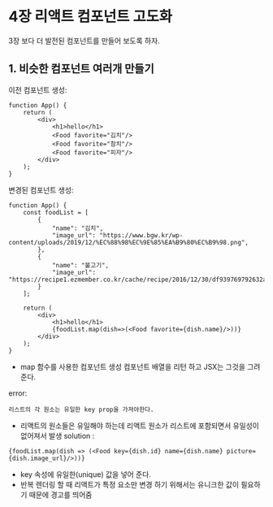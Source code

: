 # 4장 리액트 컴포넌트 고도화
 3장 보다 더 발전된 컴포넌트를 만들어 보도록 하자.
## 1. 비슷한 컴포넌트 여러개 만들기
이전 컴포넌트 생성:
```react
function App() {
    return (
        <div>
            <h1>hello</h1>
            <Food favorite="김치"/>
            <Food favorite="참치"/>
            <Food favorite="피자"/>
        </div>
    );
}
```

변경된 컴포넌트 생성:
```react
function App() {
    const foodList = [
        {
            "name": "김치",
            "image_url": "https://www.bgw.kr/wp-content/uploads/2019/12/%EC%88%98%EC%9E%85%EA%B9%80%EC%B9%98.png",
        },
        {
            "name": "불고기",
            "image_url": "https://recipe1.ezmember.co.kr/cache/recipe/2016/12/30/df939769792632a48a0eba8bc895e8601.jpg"
        }
    ];

    return (
        <div>
            <h1>hello</h1>
            {foodList.map(dish=>(<Food favorite={dish.name}/>))}
        </div>
    );
}
```
- map 함수를 사용한 컴포넌트 생성 컴포넌트 배열을 리턴 하고 JSX는 그것을 그려 준다.

error:
```react
리스트의 각 원소는 유일한 key prop을 가져야한다.
```
- 리액트의 원소들은 유일해야 하는데 리액트 원소가 리스트에 포함되면서 유일성이 없어져서 발생
solution :
```react
{foodList.map(dish => (<Food key={dish.id} name={dish.name} picture={dish.image_url}/>))}
```
- key 속성에 유일한(unique) 값을 넣어 준다.
- 반복 렌더링 할 때 리액트가 특정 요소만 변경 하기 위해서는 유니크한 값이 필요하기 때문에 경고를 띄어줌
